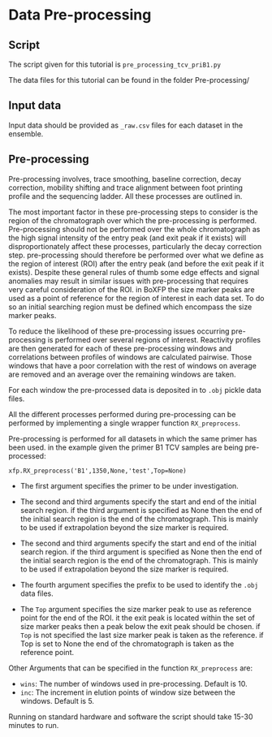 # Data Pre-processing 

## Script

The script given for this tutorial is `pre_processing_tcv_priB1.py`

The data files for this tutorial can be found in the folder Pre-processing/

## Input data

Input data should be provided as `_raw.csv` files for each dataset in the ensemble. 

## Pre-processing

Pre-processing involves, trace smoothing, baseline correction, decay correction, mobility shifting and trace alignment between foot printing profile and the sequencing ladder.
All these processes are outlined in. 

The most important factor in these pre-processing steps to consider is the region of the chromatograph over which the pre-processing is performed. Pre-processing should not be performed over the whole chromatograph as the high signal intensity of the entry peak (and exit peak if it exists) will disproportionately affect these processes, particularly the decay correction step. pre-processing should therefore be performed over what we define as the region of interest (ROI) after the entry peak (and before the exit peak if it exists). Despite these general rules of thumb some edge effects and signal anomalies may result in similar issues with pre-processing that requires very careful consideration of the ROI. in BoXFP the size marker peaks are used as a point of reference for the region of interest in each data set. To do so an initial searching region must be defined which encompass the size marker peaks. 


To reduce the likelihood of these pre-processing issues occurring pre-processing is performed over several regions of interest. Reactivity profiles are then generated for each of these pre-processing windows and correlations between profiles of windows are calculated pairwise. Those windows that have a poor correlation with the rest of windows on average are removed and an average over the remaining windows are taken. 

For each window the pre-processed data is deposited in to `.obj` pickle data files. 

All the different processes performed during pre-processing can be performed by implementing a single wrapper function `RX_preprocess`.

Pre-processing is performed for all datasets in which the same primer has been used. in the example given the primer B1 TCV samples are being pre-processed:

`xfp.RX_preprocess('B1',1350,None,'test',Top=None)`

+ The first argument specifies the primer to be under investigation. 

+ The second and third arguments specify the start and end of the initial search region. if the third argument is specified as None then the end of the initial search region is the end of the chromatograph. This is mainly to be used if extrapolation beyond the size marker is required. 

+ The second and third arguments specify the start and end of the initial search region. if the third argument is specified as None then the end of the initial search region is the end of the chromatograph. This is mainly to be used if extrapolation beyond the size marker is required. 

+ The fourth argument specifies the prefix to be used to identify the `.obj` data files. 

+ The `Top` argument specifies the size marker peak to use as reference point for the end of the ROI. it the exit peak is located within the set of size marker peaks then a peak below the exit peak should be chosen. if `Top` is not specified the last size marker peak is taken as the reference. if Top is set to None the end of the chromatograph is taken as the reference point. 

Other Arguments that can be specified in the function `RX_preprocess` are:

+ `wins`: The number of windows used in pre-processing. Default is 10.
+ `inc`: The increment in elution points of window size between the windows. Default is 5. 

Running on standard hardware and software the script should take 15-30 minutes to run.









